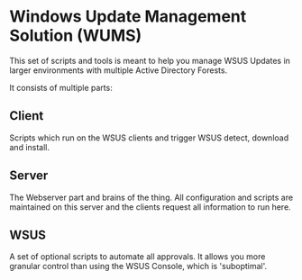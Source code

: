 Windows Update Management Solution (WUMS)
=========================================

This set of scripts and tools is meant to help you manage WSUS Updates in larger environments with multiple Active Directory Forests.

It consists of multiple parts:

Client
------
Scripts which run on the WSUS clients and trigger WSUS detect, download and install.

Server
------
The Webserver part and brains of the thing. All configuration and scripts are maintained on this server and the clients request all information to run here.

WSUS
----
A set of optional scripts to automate all approvals. It allows you more granular control than using the WSUS Console, which is 'suboptimal'.